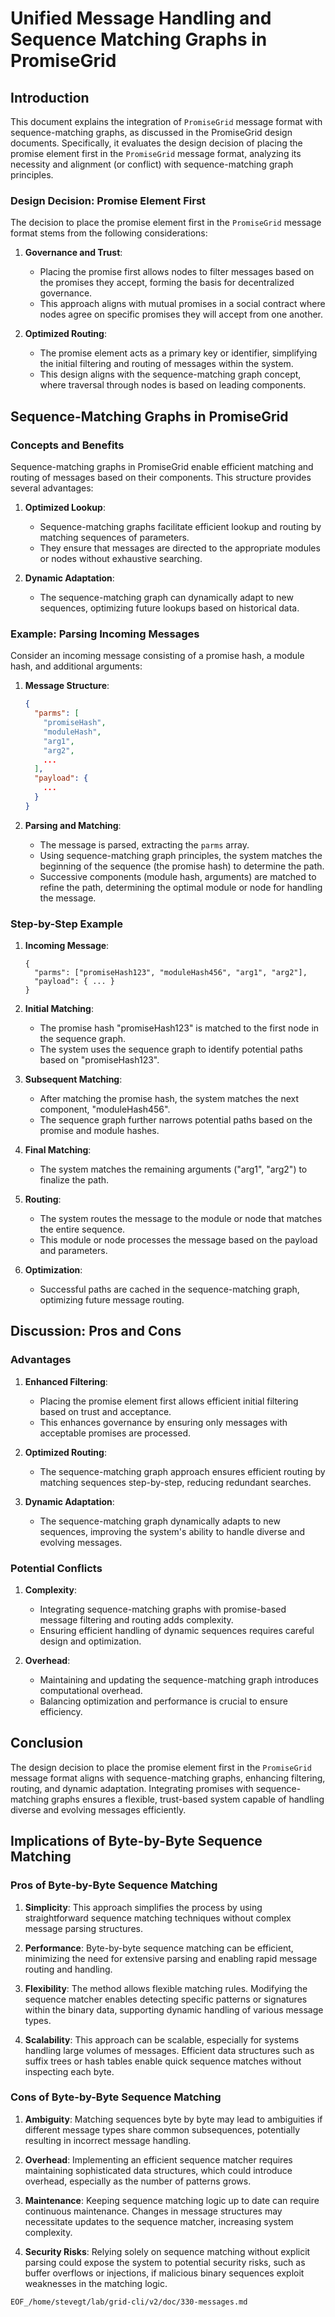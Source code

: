 # Unified Message Handling and Sequence Matching Graphs in PromiseGrid

## Introduction

This document explains the integration of `PromiseGrid` message format with sequence-matching graphs, as discussed in the PromiseGrid design documents. Specifically, it evaluates the design decision of placing the promise element first in the `PromiseGrid` message format, analyzing its necessity and alignment (or conflict) with sequence-matching graph principles.

### Design Decision: Promise Element First

The decision to place the promise element first in the `PromiseGrid` message format stems from the following considerations:

1. **Governance and Trust**:
   - Placing the promise first allows nodes to filter messages based on the promises they accept, forming the basis for decentralized governance.
   - This approach aligns with mutual promises in a social contract where nodes agree on specific promises they will accept from one another.

2. **Optimized Routing**:
   - The promise element acts as a primary key or identifier, simplifying the initial filtering and routing of messages within the system.
   - This design aligns with the sequence-matching graph concept, where traversal through nodes is based on leading components.

## Sequence-Matching Graphs in PromiseGrid

### Concepts and Benefits

Sequence-matching graphs in PromiseGrid enable efficient matching and routing of messages based on their components. This structure provides several advantages:

1. **Optimized Lookup**:
   - Sequence-matching graphs facilitate efficient lookup and routing by matching sequences of parameters.
   - They ensure that messages are directed to the appropriate modules or nodes without exhaustive searching.

2. **Dynamic Adaptation**:
   - The sequence-matching graph can dynamically adapt to new sequences, optimizing future lookups based on historical data.

### Example: Parsing Incoming Messages

Consider an incoming message consisting of a promise hash, a module hash, and additional arguments:

1. **Message Structure**:
   ```json
   {
     "parms": [
       "promiseHash",
       "moduleHash",
       "arg1",
       "arg2",
       ...
     ],
     "payload": {
       ...
     }
   }
   ```

2. **Parsing and Matching**:
   - The message is parsed, extracting the `parms` array.
   - Using sequence-matching graph principles, the system matches the beginning of the sequence (the promise hash) to determine the path.
   - Successive components (module hash, arguments) are matched to refine the path, determining the optimal module or node for handling the message.

### Step-by-Step Example

1. **Incoming Message**:
   ```
   {
     "parms": ["promiseHash123", "moduleHash456", "arg1", "arg2"],
     "payload": { ... }
   }
   ```

2. **Initial Matching**:
   - The promise hash "promiseHash123" is matched to the first node in the sequence graph.
   - The system uses the sequence graph to identify potential paths based on "promiseHash123".

3. **Subsequent Matching**:
   - After matching the promise hash, the system matches the next component, "moduleHash456".
   - The sequence graph further narrows potential paths based on the promise and module hashes.

4. **Final Matching**:
   - The system matches the remaining arguments ("arg1", "arg2") to finalize the path.

5. **Routing**:
   - The system routes the message to the module or node that matches the entire sequence.
   - This module or node processes the message based on the payload and parameters.

6. **Optimization**:
   - Successful paths are cached in the sequence-matching graph, optimizing future message routing.

## Discussion: Pros and Cons

### Advantages

1. **Enhanced Filtering**:
   - Placing the promise element first allows efficient initial filtering based on trust and acceptance.
   - This enhances governance by ensuring only messages with acceptable promises are processed.

2. **Optimized Routing**:
   - The sequence-matching graph approach ensures efficient routing by matching sequences step-by-step, reducing redundant searches.

3. **Dynamic Adaptation**:
   - The sequence-matching graph dynamically adapts to new sequences, improving the system's ability to handle diverse and evolving messages.

### Potential Conflicts

1. **Complexity**:
   - Integrating sequence-matching graphs with promise-based message filtering and routing adds complexity.
   - Ensuring efficient handling of dynamic sequences requires careful design and optimization.

2. **Overhead**:
   - Maintaining and updating the sequence-matching graph introduces computational overhead.
   - Balancing optimization and performance is crucial to ensure efficiency.

## Conclusion

The design decision to place the promise element first in the `PromiseGrid` message format aligns with sequence-matching graphs, enhancing filtering, routing, and dynamic adaptation. Integrating promises with sequence-matching graphs ensures a flexible, trust-based system capable of handling diverse and evolving messages efficiently.

## Implications of Byte-by-Byte Sequence Matching

### Pros of Byte-by-Byte Sequence Matching

1. **Simplicity**: This approach simplifies the process by using straightforward sequence matching techniques without complex message parsing structures.

2. **Performance**: Byte-by-byte sequence matching can be efficient, minimizing the need for extensive parsing and enabling rapid message routing and handling.

3. **Flexibility**: The method allows flexible matching rules. Modifying the sequence matcher enables detecting specific patterns or signatures within the binary data, supporting dynamic handling of various message types.

4. **Scalability**: This approach can be scalable, especially for systems handling large volumes of messages. Efficient data structures such as suffix trees or hash tables enable quick sequence matches without inspecting each byte.

### Cons of Byte-by-Byte Sequence Matching

1. **Ambiguity**: Matching sequences byte by byte may lead to ambiguities if different message types share common subsequences, potentially resulting in incorrect message handling.

2. **Overhead**: Implementing an efficient sequence matcher requires maintaining sophisticated data structures, which could introduce overhead, especially as the number of patterns grows.

3. **Maintenance**: Keeping sequence matching logic up to date can require continuous maintenance. Changes in message structures may necessitate updates to the sequence matcher, increasing system complexity.

4. **Security Risks**: Relying solely on sequence matching without explicit parsing could expose the system to potential security risks, such as buffer overflows or injections, if malicious binary sequences exploit weaknesses in the matching logic.

```
EOF_/home/stevegt/lab/grid-cli/v2/doc/330-messages.md
